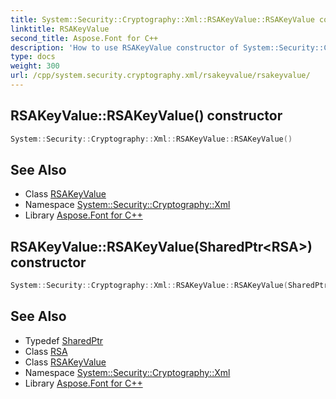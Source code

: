```yaml
---
title: System::Security::Cryptography::Xml::RSAKeyValue::RSAKeyValue constructor
linktitle: RSAKeyValue
second_title: Aspose.Font for C++
description: 'How to use RSAKeyValue constructor of System::Security::Cryptography::Xml::RSAKeyValue class in C++.'
type: docs
weight: 300
url: /cpp/system.security.cryptography.xml/rsakeyvalue/rsakeyvalue/
---
```

## RSAKeyValue::RSAKeyValue() constructor




```cpp
System::Security::Cryptography::Xml::RSAKeyValue::RSAKeyValue()
```

## See Also

* Class [RSAKeyValue](../)
* Namespace [System::Security::Cryptography::Xml](../../)
* Library [Aspose.Font for C++](../../../)
## RSAKeyValue::RSAKeyValue(SharedPtr\<RSA\>) constructor




```cpp
System::Security::Cryptography::Xml::RSAKeyValue::RSAKeyValue(SharedPtr<RSA> key)
```

## See Also

* Typedef [SharedPtr](../../../system/sharedptr/)
* Class [RSA](../../../system.security.cryptography/rsa/)
* Class [RSAKeyValue](../)
* Namespace [System::Security::Cryptography::Xml](../../)
* Library [Aspose.Font for C++](../../../)
